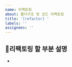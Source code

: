 ```yaml
---
name: 리팩토링
about: 폴더구조 및 코드 리팩토링
title: '[refactor] '
labels: ''
assignees: ''
---
```


## 📌리팩토링 할 부분 설명

-
